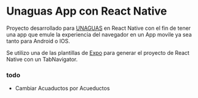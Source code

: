<strong><h1>Unaguas App con React Native</h1></strong>

Proyecto desarrollado para <a href="http://www.unaguas.org/">UNAGUAS</a> en React Native con el fin de tener una app que emule la experiencia del navegador en un App movile ya sea tanto para Android o IOS.

Se utilizo una de las plantillas de <a href="https://expo.io/">Expo</a> para generar el proyecto de React Native con un TabNavigator.

### todo

* Cambiar Acuaductos por Acueductos
